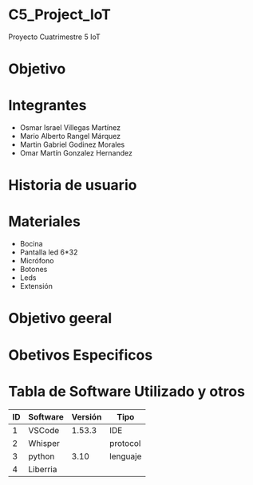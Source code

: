 # C5_Project_IoT
Proyecto Cuatrimestre 5 IoT

# Objetivo


# Integrantes
- Osmar Israel Villegas Martínez
- Mario Alberto Rangel Márquez
- Martin Gabriel Godinez Morales
- Omar Martín Gonzalez Hernandez

# Historia de usuario



# Materiales
- Bocina
-	Pantalla led 6*32
-	Micrófono
-	Botones
-	Leds	
-	Extensión

# Objetivo geeral

# Obetivos Especificos

# Tabla de Software Utilizado y otros

| ID | Software | Versión |  Tipo  |
| ---|----------|---------|--------| 
| 1  | VSCode   | 1.53.3  |  IDE   |
| 2  | Whisper  |         |protocol|
| 3  | python   | 3.10    |lenguaje|
| 4  |Liberria 
